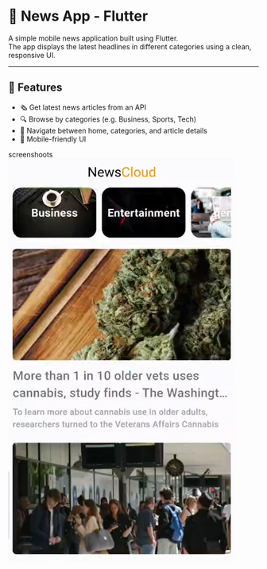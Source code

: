 # 📰 News App - Flutter

A simple mobile news application built using Flutter.  
The app displays the latest headlines in different categories using a clean, responsive UI.

---

## 📱 Features

- 🗞️ Get latest news articles from an API
- 🔍 Browse by categories (e.g. Business, Sports, Tech)
- 🧭 Navigate between home, categories, and article details
- 📱 Mobile-friendly UI



screenshoots
![Home](assets/img.png)